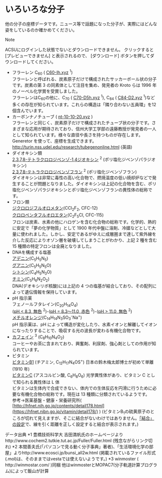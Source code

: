 # いろいろな分子

他の分子の座標データです。ニュース等で話題になった分子が、実際にはどんな姿をしているのか確かめてください。

>[!note]
>ACSUにログインした状態でないとダウンロードできません。
>クリックすると [プレビューできません] と表示されるので、 [ダウンロード] ボタンを押してダウンロードしてください。

- フラーレン C<sub>60</sub> ( <a href="https://drive.google.com/file/d/1iZFIsWPXU0127XlVJwRk2M8UK-KkCzHW">C60-Ih.xyz</a> <sup>1</sup>)  
フラーレンと呼ばれる、炭素原子だけで構成されたサッカーボール状の分子です。炭素の第 3 の同素体として注目を集め、発見者の Kroto らは 1996 年のノーベル化学賞を受賞しました。  
フラーレンはC<sub>60</sub>の他に、C<sub>70</sub> ( <a href="https://drive.google.com/file/d/1D1Yk930Bc6vQQybJKufGMNdH32dPXxZI">C70-D5h.xyz</a> <sup>1</sup>), C<sub>84</sub> ( <a href="https://drive.google.com/file/d/1y3FhQqhRhG9rk3hQmCIrTyyQ6APcXfmx">C84-D2.xyz</a> <sup>1</sup>)など多くの存在が知られています。これらの構造は「隣り合わない五員環」を12個含んでいます。
- カーボンナノチューブ ( <a href="https://drive.google.com/file/d/1iYnXVpgQiQVyxVzWMpe9wd5GMEYCKMc3/view">nt-10-10-20.xyz</a> )  
フラーレンと同じく、炭素原子だけで構成されたチューブ状の分子です。さまざまな応用が期待されており、信州大学工学部の遠藤教授が発見者の一人として知られています。様々な直径や長さを持つものが存在します。  
Generetor を使って、座標を生成できます。  
http://turin.nss.udel.edu/research/tubegenonline.html (英語)
- ダイオキシン類  
<a href="https://drive.google.com/file/d/19EcQFj25s2QC-MvXxcVhTctWRi24v0Us" download="tcdd.xyz">2,3,7,8-テトラクロロジベンゾ-1,4ジオキシン</a> <sup>2</sup> (ポリ塩化ジベンゾパラジオキシン)  
<a href="https://drive.google.com/file/d/1HTyrWItw_NBWy4wRBtVF-tDva2PaCLgA" download="4cdf1.xyz">2,3,7,8-テトラクロロジベンゾフラン</a> <sup>2</sup> (ポリ塩化ジベンゾフラン)  
ダイオキシンは非常に毒性の高い化合物で、燃焼温度の低い焼却炉などで発生することが問題となりました。ダイオキシンは上記の化合物を含む、ポリ塩化ジベンゾパラジオキシンとポリ塩化ジベンゾフランの異性体の総称です。  
- フロン類  
<a href="https://drive.google.com/file/d/1mWz7FjlZsMklzUhdJ4G1YRDEsXfRW77U" download="CCl2F2.xyz">ジクロロジフルオロメタン</a>(CCl<sub>2</sub>F<sub>2</sub>, CFC-12)  
<a href="https://drive.google.com/file/d/1eSDGATDqzOoTcmCnBc0ck6or9tOBhy8z" download="C2F5Cl.xyz">クロロペンタフルオロエタン</a>(C<sub>2</sub>F<sub>5</sub>Cl, CFC-115)  
フロンは炭素、水素の他にハロゲンを含む化合物の総称です。化学的、熱的に安定で「夢の化学物質」として 1900 年代中盤に溶剤、冷媒などとして大量に使われました。しかし、安定であるがゆえに成層圏まで達して紫外線を介した反応によりオゾン層を破壊してしまうことがわかり、上記 2 種を含む 15 種類の特定フロンは全廃となりました。
- DNAを構成する塩基  
<a href="https://drive.google.com/file/d/1gmCsuXcLNEIoGscxL-2IGEPcOEZm4Her" download="Adenine.xyz">アデニン</a>(C<sub>5</sub>H<sub>5</sub>N<sub>5</sub>)  
<a href="https://drive.google.com/file/d/1Kga7BuLcxFecxkYtKcwYwnYmrfgNt8ee" download="Guanine.xyz">グアニン</a>(C<sub>5</sub>H<sub>5</sub>N<sub>5</sub>O)  
<a href="https://drive.google.com/file/d/14tq6E1w-1EYuiPa-fhAv2KUJF6xxaeWX" download="Cytosine.xyz">シトシン</a>(C<sub>4</sub>H<sub>5</sub>N<sub>3</sub>O)  
<a href="https://drive.google.com/file/d/1VJQ_U0mCs25UQxlJlQZXFACI3hMd_E9w" download="Thymine.xyz">チミン</a>(C<sub>5</sub>H<sub>6</sub>N<sub>2</sub>O<sub>2</sub>)  
DNA(デオキシリボ核酸)には上記の 4 つの塩基が結合しており、その配列によって遺伝情報を保持しています。
- pH 指示薬  
フェノールフタレイン(C<sub>20</sub>H<sub>14</sub>O<sub>4</sub>)  
(<a href="https://drive.google.com/file/d/15DMqeSCyD6mh7NSFeHGBsknxDYj5pIqm" download="phph1.xyz">pH &lt; 8.3, 無色</a> <sup>2</sup>)-(<a href="https://drive.google.com/file/d/1sYLOWBDSU0i2oXa8qTH__Nj6zX-LptWM" download="phph2.xyz">pH = 8.3～11.0, 赤色</a> <sup>2</sup>)-(<a href="https://drive.google.com/file/d/16P987acco_GjroWYkW7W-K03H_qdcQZD" download="phph3.xyz">pH &gt; 11.0, 無色</a> <sup>2</sup>)  
<a href="https://drive.google.com/file/d/1f8U9xhCnE5dM8NQoLj6XWPGnc6utEbP-" download="MO.xyz">メチルオレンジ</a>(C<sub>14</sub>H<sub>14</sub>N<sub>3</sub>SO<sub>3</sub><sup>-</sup>Na<sup>+</sup>)  
pH 指示薬は、pH によって構造が変化したり、水素イオンと解離してイオンになったりすることで、吸収する光の波長が変わる有機化合物です。  
- <a href="https://drive.google.com/file/d/1SraD6ygHb2YLCTKHJgc__jA4oibX-9ID" download="Caffeine.xyz">カフェイン</a> <sup>3</sup> (C<sub>8</sub>H<sub>10</sub>N<sub>4</sub>O<sub>2</sub>)  
コーヒーやお茶に含まれており、興奮剤、利尿剤、強心剤としての作用が知られています。
- ビタミン  
<a href="https://drive.google.com/file/d/1GEj1EMTYGDI53952RRBQxCUTLuU5DDir" download="Thiamin.xyz">ビタミンB1</a> (チアミン, C<sub>12</sub>H<sub>17</sub>N<sub>4</sub>OS<sup>+</sup>)
日本の鈴木梅太郎博士が初めて単離(1910 年)  
<a href="https://drive.google.com/file/d/1Z5XXcAQRaiicq_TBowEKGL3DerKX7qmX" download="AscorbicAcid.xyz">ビタミンC</a> (アスコルビン酸, C<sub>6</sub>H<sub>8</sub>O<sub>6</sub>)
光学異性体があり、ビタミン C として知られる異性体は L 体  
ビタミンは生体内で合成できない、体内での生体反応を円滑に行うために必要な有機化合物の総称です。現在は 13 種類に分類されているようです。  
参考→医薬基盤・健康・栄養研究所( [http://hfnet.nih.go.jp/contents/detail178.html](https://hfnet.nibn.go.jp/vitamin/detail178/) )
(ビタミンB<sub>1</sub>の硫黄原子のところが切れて見えますが、そこに結合がないわけではありません。<a title="原子間にひく線の設定" href="http://science.shinshu-u.ac.jp/~tiiyama/?page_id=3246">「結合」の設定</a>で、線を引く距離を正しく設定すると結合が表示されます。)</li>
</ul>
データ出典
*1 豊橋技術科学大 吉田満帆氏のホームページよりhttp://www.cochem2.tutkie.tut.ac.jp/Fuller/Fuller.html
(残念ながらリンク切れ)
*2 本間善夫氏(「パソコンで見る動く分子事典」著者)、「生活環境化学の部屋」よりhttp://www.ecosci.jp/bunsi_all2w.html
(掲載されているファイル形式(.mol)は、そのままではvestaでは使えないようです。)
*3 winmoster ( http://winmostar.com/ )同梱
他はwinmosterとMOPAC7(分子軌道計算プログラム)によって飯山が計算
